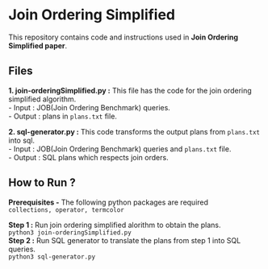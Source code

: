 # Join Ordering Simplified

This repository contains code and instructions used in **Join Ordering Simplified paper**.

## Files

**1. join-orderingSimplified.py :**  This file has the code for the join ordering simplified algorithm. <br />
     - Input : JOB(Join Ordering Benchmark) queries. <br />
     - Output : plans in ```plans.txt``` file. <br />

**2. sql-generator.py :** This code transforms the output plans from ```plans.txt``` into sql. <br />
     - Input : JOB(Join Ordering Benchmark) queries and ```plans.txt``` file. <br />
     - Output : SQL plans which respects join orders. <br />
     
## How to Run ?

**Prerequisites -** 
The following python packages are required <br />
```collections, operator, termcolor```

**Step 1 :** Run join ordering simplified alorithm to obtain the plans. <br />
``` python3 join-orderingSimplified.py ```  <br />
**Step 2 :** Run SQL generator to translate the plans from step 1 into SQL queries. <br />
``` python3 sql-generator.py ```


